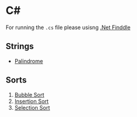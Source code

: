 # C#
For running the `.cs` file please usisng [.Net Finddle](https://dotnetfiddle.net/)

## Strings
- [Palindrome](src/Strings/palindrome.cs)

## Sorts

1. [Bubble Sort](src/Sorts/bubble-sort.cs)
2. [Insertion Sort](src/Sorts/insertion-sort.cs)
3. [Selection Sort](src/Sorts/selection-sort.cs)

